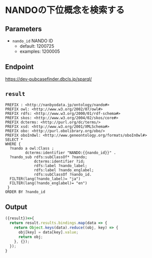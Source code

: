 # NANDOの下位概念を検索する
## Parameters
* `nando_id` NANDO ID
  * default: 1200725
  * examples: 1200005
## Endpoint

https://dev-pubcasefinder.dbcls.jp/sparql/

## `result`
```sparql
PREFIX : <http://nanbyodata.jp/ontology/nando#>
PREFIX owl: <http://www.w3.org/2002/07/owl#>
PREFIX rdfs: <http://www.w3.org/2000/01/rdf-schema#>
PREFIX skos: <http://www.w3.org/2004/02/skos/core#>
PREFIX dcterms: <http://purl.org/dc/terms/>
PREFIX xsd: <http://www.w3.org/2001/XMLSchema#>
PREFIX obo: <http://purl.obolibrary.org/obo/>
PREFIX oboInOwl: <http://www.geneontology.org/formats/oboInOwl#>
SELECT *
WHERE {
  ?nando a owl:Class ;
         dcterms:identifier "NANDO:{{nando_id}}" .
  ?nando_sub rdfs:subClassOf* ?nando;
             dcterms:identifier ?id;
             rdfs:label ?nando_label;
             rdfs:label ?nando_englabel;
             rdfs:subClassOf ?nando_id.
  FILTER(lang(?nando_label)= "ja")        
  FILTER(lang(?nando_englabel)= "en")
 }
ORDER BY ?nando_id
```
## Output
```javascript
({result})=>{ 
  return result.results.bindings.map(data => {
    return Object.keys(data).reduce((obj, key) => {
      obj[key] = data[key].value;
      return obj;
    }, {});
  });
}
```